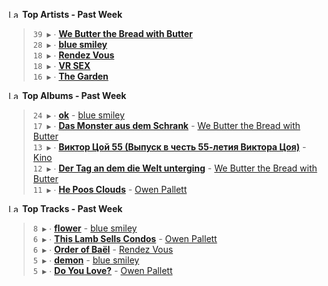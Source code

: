 <!--START_LASTFM_ARTISTS:{"period": "7day", "rows": 5}-->
<a href="https://last.fm" target="_blank"><img src="https://user-images.githubusercontent.com/17434202/215290617-e793598d-d7c9-428f-9975-156db1ba89cc.svg" alt="Last.fm Logo" width="18" height="13"/></a> **Top Artists - Past Week**

> `39 ▶️` ∙ **[We Butter the Bread with Butter](https://www.last.fm/music/We+Butter+the+Bread+with+Butter)**<br/>
> `28 ▶️` ∙ **[blue smiley](https://www.last.fm/music/blue+smiley)**<br/>
> `18 ▶️` ∙ **[Rendez Vous](https://www.last.fm/music/Rendez+Vous)**<br/>
> `18 ▶️` ∙ **[VR SEX](https://www.last.fm/music/VR+SEX)**<br/>
> `16 ▶️` ∙ **[The Garden](https://www.last.fm/music/The+Garden)**<br/>
<!--END_LASTFM_ARTISTS-->

<!--START_LASTFM_ALBUMS:{"period": "7day", "rows": 5}-->
<a href="https://last.fm" target="_blank"><img src="https://user-images.githubusercontent.com/17434202/215290617-e793598d-d7c9-428f-9975-156db1ba89cc.svg" alt="Last.fm Logo" width="18" height="13"/></a> **Top Albums - Past Week**

> `24 ▶️` ∙ **[ok](https://www.last.fm/music/blue+smiley/ok)** - [blue smiley](https://www.last.fm/music/blue+smiley)<br/>
> `17 ▶️` ∙ **[Das Monster aus dem Schrank](https://www.last.fm/music/We+Butter+the+Bread+with+Butter/Das+Monster+aus+dem+Schrank)** - [We Butter the Bread with Butter](https://www.last.fm/music/We+Butter+the+Bread+with+Butter)<br/>
> `13 ▶️` ∙ **[Виктор Цой 55 (Выпуск в честь 55-летия Виктора Цоя)](https://www.last.fm/music/Kino/%D0%92%D0%B8%D0%BA%D1%82%D0%BE%D1%80+%D0%A6%D0%BE%D0%B9+55+(%D0%92%D1%8B%D0%BF%D1%83%D1%81%D0%BA+%D0%B2+%D1%87%D0%B5%D1%81%D1%82%D1%8C+55-%D0%BB%D0%B5%D1%82%D0%B8%D1%8F+%D0%92%D0%B8%D0%BA%D1%82%D0%BE%D1%80%D0%B0+%D0%A6%D0%BE%D1%8F))** - [Kino](https://www.last.fm/music/Kino)<br/>
> `12 ▶️` ∙ **[Der Tag an dem die Welt unterging](https://www.last.fm/music/We+Butter+the+Bread+with+Butter/Der+Tag+an+dem+die+Welt+unterging)** - [We Butter the Bread with Butter](https://www.last.fm/music/We+Butter+the+Bread+with+Butter)<br/>
> `11 ▶️` ∙ **[He Poos Clouds](https://www.last.fm/music/Owen+Pallett/He+Poos+Clouds)** - [Owen Pallett](https://www.last.fm/music/Owen+Pallett)<br/>
<!--END_LASTFM_ALBUMS-->

<!--START_LASTFM_TRACKS:{"period": "7day", "rows": 5}-->
<a href="https://last.fm" target="_blank"><img src="https://user-images.githubusercontent.com/17434202/215290617-e793598d-d7c9-428f-9975-156db1ba89cc.svg" alt="Last.fm Logo" width="18" height="13"/></a> **Top Tracks - Past Week**

> `8 ▶️` ∙ **[flower](https://www.last.fm/music/blue+smiley/_/flower)** - [blue smiley](https://www.last.fm/music/blue+smiley)<br/>
> `6 ▶️` ∙ **[This Lamb Sells Condos](https://www.last.fm/music/Owen+Pallett/_/This+Lamb+Sells+Condos)** - [Owen Pallett](https://www.last.fm/music/Owen+Pallett)<br/>
> `6 ▶️` ∙ **[Order of Baël](https://www.last.fm/music/Rendez+Vous/_/Order+of+Ba%C3%ABl)** - [Rendez Vous](https://www.last.fm/music/Rendez+Vous)<br/>
> `5 ▶️` ∙ **[demon](https://www.last.fm/music/blue+smiley/_/demon)** - [blue smiley](https://www.last.fm/music/blue+smiley)<br/>
> `5 ▶️` ∙ **[Do You Love?](https://www.last.fm/music/Owen+Pallett/_/Do+You+Love%3F)** - [Owen Pallett](https://www.last.fm/music/Owen+Pallett)<br/>
<!--END_LASTFM_TRACKS-->